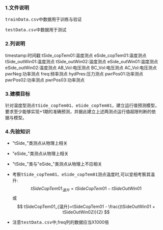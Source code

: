### 1.文件说明

<kbd>trainData.csv</kbd>中数据用于训练与验证

<kbd>testData.csv</kbd>中数据用于测试

### 2.列说明

timestamp:时间戳
tSide_copTem01:温度测点
eSide_copTem01:温度测点
tSide_outWin01:温度测点
tSide_outWin02:温度测点
eSide_outWin01:温度测点
eSide_outWin02:温度测点
AB_Vol:电压测点
BC_Vol:电压测点
AC_Vol:电压测点
pwrNeg:功率测点
freq:频率测点
hydPres:压力测点
pwrPos01:功率测点
pwrPos02:功率测点
pwrPos03:功率测点

### 3.建模目标

针对温度型测点<kbd>tSide_copTem01</kbd>、<kbd>eSide_copTem01</kbd>，建立运行值预测模型，要求至少能够实现+1期的准确预测，并据此建立上述两测点运行值超限判断的依据与模型。

### 4.先验知识

 - "tSide_"类测点从物理上相关

 - "eSide_"类测点从物理上相关

 - "tSide_"类与"eSide_"类测点从物理上不应相关

 - 考察<kbd>tSide_copTem01</kbd>、<kbd>eSide_copTem01</kbd>测点温度时,可以变相考察其温升:
   $$
   tSideCopTem01_{温升}=tSideCopTem01 - tSideOutWin01
   $$
   或
   $$
   tSideCopTem01_{温升}=tSideCopTem01 - \frac{(tSideOutWin01 + tSideOutWin02)}{2}
   $$
   

- 注意<kbd>testData.csv</kbd>中,freq列的数据应当X1000倍

